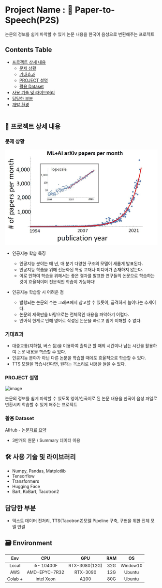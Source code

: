 # Project Name : 📜 Paper-to-Speech(P2S)
논문의 정보를 쉽게 파악할 수 있게 논문 내용을 한국어 음성으로 변환해주는 프로젝트

## Contents Table
- [프로젝트 상세 내용](#프로젝트-상세-내용)
    - [문제 상황](#문제-상황)
    - [기대효과](#기대효과)
    - [PROJECT 설명](#PROJECT-설명)
    - [활용 Dataset](#활용-Dataset)
- [사용 기술 및 라이브러리](#사용-기술-및-라이브러리)
- [담당한 부분](#담당한-부분) 
- [개발 환경](#Environment)
</br></br>

## 📖 프로젝트 상세 내용
### 문제 상황

![Alt text](image.png)

- 인공지능 학습 특징
    - 인공지능 분야는 매 년, 매 분기 다양한 구조의 모델이 새롭게 발표된다.
    - 인공지능 학습을 위해 전문화된 특정 교재나 미디어가 존재하지 않는다.
    - 이로 인하여 학습을 위해서는 좋은 결과를 발표한 연구들의 논문으로 학습하는 것이 효율적이며 전문적인 학습이 가능하다!

- 인공지능 학습할 시 어려운 점 
    - 발행되는 논문의 수는 그래프에서 참고할 수 있듯이, 급격하게 늘어나는 추세이다.
    - 논문의 제목만을 바탕으로는 전체적인 내용을 파악하기 어렵다.
    - 언어적 한계로 인해 영어로 작성된 논문을 빠르고 쉽게 이해할 수 없다.

### 기대효과 

- 대중교통(지하철, 버스 등)을 이용하여 출퇴근 할 때의 시간이나 남는 시간을 활용하여 논문 내용을 학습할 수 있다.
- 인공지능 분야가 아닌 다른 논문을 학습할 때에도 효율적으로 학습할 수 있다.
- TTS 모델을 학습시킨다면, 원하는 목소리로 내용을 들을 수 있다.

### PROJECT 설명 
![image](https://github.com/Kihoon9498/Paper-to-Speech-/assets/121469546/4a829a6b-df55-490e-8675-55e735fc9550)

논문의 정보를 쉽게 파악할 수 있도록 영어/한국어로 된 논문 내용을 한국어 음성 파일로 변환시켜 학습할 수 있게 해주는 프로젝트

### 활용 Dataset
AIHub - [논문자료 요약](https://aihub.or.kr/aihubdata/data/view.do?currMenu=&topMenu=&aihubDataSe=realm&dataSetSn=90)

- 3만개의 원문 / Summary 데이터 이용


## 🛠️ 사용 기술 및 라이브러리
- Numpy, Pandas, Matplotlib
- Tensorflow
- Transformers
- Hugging Face
- Bart, KoBart, Tacotron2

## 담당한 부분
- 텍스트 데이터 전처리, TTS(Tacotron2)모델 Pipeline 구축, 구현을 위한 전체 모델 연결

## 🗃️ Environment

| Env |CPU | GPU | RAM | OS 
|:--:|:--:|:--:|:--:|:--:|
| Local | i5- 10400F | RTX-3080(12G) | 32G| Window10 |
| AWS |  AMD-EPYC-7R32 | RTX-3090| 12G| Ubuntu |
| Colab + | intel Xeon | A100 | 80G | Ubuntu |

